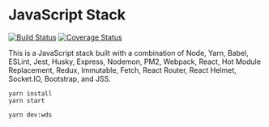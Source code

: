 # JavaScript Stack

[![Build Status](https://img.shields.io/travis/johnkmzhou/js-stack.svg?style=flat-square)](https://travis-ci.org/johnkmzhou/js-stack)
[![Coverage Status](https://img.shields.io/coveralls/johnkmzhou/js-stack.svg?style=flat-square)](https://coveralls.io/github/johnkmzhou/js-stack?branch=master)

This is a JavaScript stack built with a combination of Node, Yarn, Babel, ESLint, Jest, Husky, Express, Nodemon, PM2, Webpack, React, Hot Module Replacement, Redux, Immutable, Fetch, React Router, React Helmet, Socket.IO, Bootstrap, and JSS.

```
yarn install
yarn start

yarn dev:wds
```